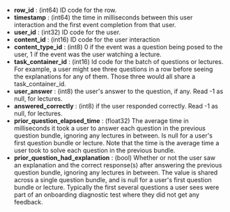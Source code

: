 - **row_id** : (int64) ID code for the row.
- **timestamp** : (int64) the time in milliseconds between this user interaction and the first event completion from that user.
- **user_id** : (int32) ID code for the user.
- **content_id** : (int16) ID code for the user interaction
- **content_type_id** : (int8) 0 if the event was a question being posed to the user, 1 if the event was the user watching a lecture.
- **task_container_id** : (int16) Id code for the batch of questions or lectures. For example, a user might see three questions in a row before seeing the explanations for any of them. Those three would all share a task_container_id.
- **user_answer** : (int8) the user's answer to the question, if any. Read -1 as null, for lectures.
- **answered_correctly** : (int8) if the user responded correctly. Read -1 as null, for lectures.
- **prior_question_elapsed_time** : (float32) The average time in milliseconds it took a user to answer each question in the previous question bundle, ignoring any lectures in between. Is null for a user's first question bundle or lecture. Note that the time is the average time a user took to solve each question in the previous bundle.
- **prior_question_had_explanation** : (bool) Whether or not the user saw an explanation and the correct response(s) after answering the previous question bundle, ignoring any lectures in between. The value is shared across a single question bundle, and is null for a user's first question bundle or lecture. Typically the first several questions a user sees were part of an onboarding diagnostic test where they did not get any feedback.